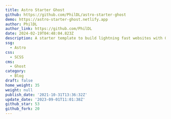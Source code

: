 ```yaml
---
title: Astro Starter Ghost
github: https://github.com/PhilDL/astro-starter-ghost
demo: https://astro-starter-ghost.netlify.app
author: PhilDL
author_link: https://github.com/PhilDL
date: 2024-02-19T04:48:04.823Z
description: A starter template to build lightning fast websites with Ghost and Astro
ssg:
  - Astro
css:
  - SCSS
cms:
  - Ghost
category:
  - Blog
draft: false
home_weight: 35
weight: null
publish_date: '2021-10-31T13:36:32Z'
update_date: '2023-09-01T11:01:38Z'
github_star: 53
github_fork: 20
---
```


